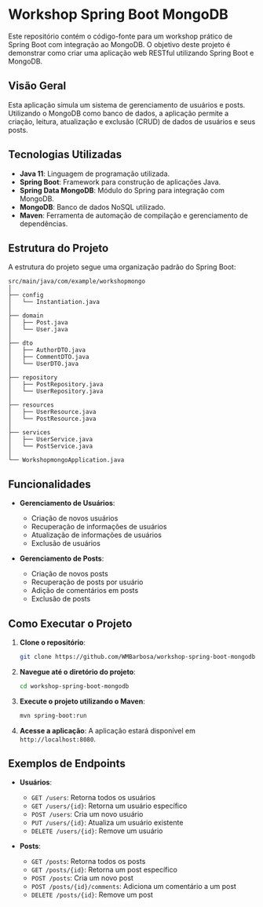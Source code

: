 # Workshop Spring Boot MongoDB

Este repositório contém o código-fonte para um workshop prático de Spring Boot com integração ao MongoDB. O objetivo deste projeto é demonstrar como criar uma aplicação web RESTful utilizando Spring Boot e MongoDB.

## Visão Geral

Esta aplicação simula um sistema de gerenciamento de usuários e posts. Utilizando o MongoDB como banco de dados, a aplicação permite a criação, leitura, atualização e exclusão (CRUD) de dados de usuários e seus posts.

## Tecnologias Utilizadas

- **Java 11**: Linguagem de programação utilizada.
- **Spring Boot**: Framework para construção de aplicações Java.
- **Spring Data MongoDB**: Módulo do Spring para integração com MongoDB.
- **MongoDB**: Banco de dados NoSQL utilizado.
- **Maven**: Ferramenta de automação de compilação e gerenciamento de dependências.

## Estrutura do Projeto

A estrutura do projeto segue uma organização padrão do Spring Boot:

```
src/main/java/com/example/workshopmongo
│
├── config
│   └── Instantiation.java
│
├── domain
│   ├── Post.java
│   └── User.java
│
├── dto
│   ├── AuthorDTO.java
│   ├── CommentDTO.java
│   └── UserDTO.java
│
├── repository
│   ├── PostRepository.java
│   └── UserRepository.java
│
├── resources
│   ├── UserResource.java
│   └── PostResource.java
│
├── services
│   ├── UserService.java
│   └── PostService.java
│
└── WorkshopmongoApplication.java
```

## Funcionalidades

- **Gerenciamento de Usuários**: 
  - Criação de novos usuários
  - Recuperação de informações de usuários
  - Atualização de informações de usuários
  - Exclusão de usuários

- **Gerenciamento de Posts**: 
  - Criação de novos posts
  - Recuperação de posts por usuário
  - Adição de comentários em posts
  - Exclusão de posts

## Como Executar o Projeto

1. **Clone o repositório**:
    ```bash
    git clone https://github.com/WMBarbosa/workshop-spring-boot-mongodb.git
    ```

2. **Navegue até o diretório do projeto**:
    ```bash
    cd workshop-spring-boot-mongodb
    ```

3. **Execute o projeto utilizando o Maven**:
    ```bash
    mvn spring-boot:run
    ```

4. **Acesse a aplicação**:
    A aplicação estará disponível em `http://localhost:8080`.

## Exemplos de Endpoints

- **Usuários**:
  - `GET /users`: Retorna todos os usuários
  - `GET /users/{id}`: Retorna um usuário específico
  - `POST /users`: Cria um novo usuário
  - `PUT /users/{id}`: Atualiza um usuário existente
  - `DELETE /users/{id}`: Remove um usuário

- **Posts**:
  - `GET /posts`: Retorna todos os posts
  - `GET /posts/{id}`: Retorna um post específico
  - `POST /posts`: Cria um novo post
  - `POST /posts/{id}/comments`: Adiciona um comentário a um post
  - `DELETE /posts/{id}`: Remove um post
